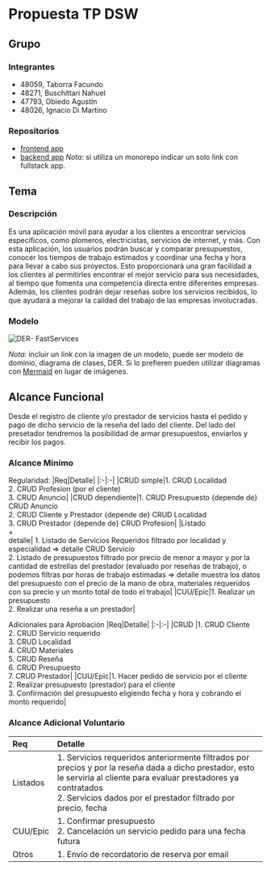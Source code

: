 # Propuesta TP DSW

## Grupo
### Integrantes
* 48059, Taborra Facundo
* 48271, Buschittari Nahuel
* 47793, Obiedo Agustín
* 48026, Ignacio Di Martino

### Repositorios
* [frontend app](http://hyperlinkToGihubOrGitlab)
* [backend app](http://hyperlinkToGihubOrGitlab)
*Nota*: si utiliza un monorepo indicar un solo link con fullstack app.

## Tema
### Descripción
Es una aplicación móvil para ayudar a los clientes a encontrar servicios específicos, como plomeros, electricistas, servicios de internet, y más. Con esta aplicación, los usuarios podrán buscar y comparar presupuestos, conocer los tiempos de trabajo estimados y coordinar una fecha y hora para llevar a cabo sus proyectos. Esto proporcionará una gran facilidad a los clientes al permitirles encontrar el mejor servicio para sus necesidades, al tiempo que fomenta una competencia directa entre diferentes empresas. Además, los clientes podrán dejar reseñas sobre los servicios recibidos, lo que ayudará a mejorar la calidad del trabajo de las empresas involucradas.

### Modelo
![DER- FastServices]()


*Nota*: incluir un link con la imagen de un modelo, puede ser modelo de dominio, diagrama de clases, DER. Si lo prefieren pueden utilizar diagramas con [Mermaid](https://mermaid.js.org) en lugar de imágenes.

## Alcance Funcional 

Desde el registro de cliente y/o prestador de servicios hasta el pedido y pago de dicho servicio de la reseña del lado del cliente. Del lado del presetador tendremos la posibilidad de armar presupuestos, enviarlos y recibir los pagos.

### Alcance Mínimo

Regularidad:
|Req|Detalle|
|:-|:-|
|CRUD simple|1. CRUD Localidad <br>2. CRUD Profesion (por el cliente)<br>3. CRUD Anuncio|
|CRUD dependiente|1. CRUD Presupuesto {depende de} CRUD Anuncio<br>2. CRUD Cliente y Prestador {depende de} CRUD Localidad<br>3. CRUD Prestador {depende de} CRUD Profesion|
|Listado<br>+<br>detalle| 1. Listado de Servicios Requeridos filtrado por localidad y especialidad => detalle CRUD Servicio<br> 2. Listado de presupuestos filtrado por precio de menor a mayor y por la cantidad de estrellas del prestador (evaluado por reseñas de trabajo), o podemos filtras por horas de trabajo estimadas => detalle muestra los datos del presupuesto con el precio de la mano de obra, materiales requeridos con su precio y un monto total de todo el trabajo|
|CUU/Epic|1. Realizar un presupuesto<br>2. Realizar una reseña a un prestador|


Adicionales para Aprobación
|Req|Detalle|
|:-|:-|
|CRUD |1. CRUD Cliente<br>2. CRUD Servicio requerido<br>3. CRUD Localidad<br>4. CRUD Materiales<br>5. CRUD Reseña<br>6. CRUD Presupuesto<br>7. CRUD Prestador|
|CUU/Epic|1. Hacer pedido de servicio por el cliente <br>2. Realizar presupuesto (prestador) para el cliente <br>3. Confirmación del presupuesto eligiendo fecha y hora y cobrando el monto requerido|


### Alcance Adicional Voluntario

|Req|Detalle|
|:-|:-|
|Listados |1. Servicios requeridos anteriormente filtrados por precios y por la reseña dada a dicho prestador, esto le serviria al cliente para evaluar prestadores ya contratados<br>2. Servicios dados por el prestador filtrado por precio, fecha|
|CUU/Epic|1. Confirmar presupuesto<br>2. Cancelación un servicio pedido para una fecha futura|
|Otros|1. Envío de recordatorio de reserva por email|

